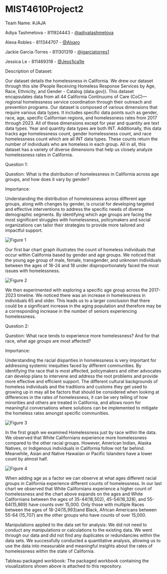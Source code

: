 # MIST4610Project2

Team Name: #JAJA

Adiya Tashmetova - 811924443 - [@adiyatashmetova](https://github.com/adiyatashmetova/Project2-MIST)

Alexa Robles - 811344707 - [@Alxaro](https://github.com/alxaro/MIST4610Project2)

Jackie Garcia-Torres - 811301319 - [@jgarciatorres1](https://github.com/jgarciatorres1/MIST4610Project2)

Jessica Le - 811469318 - [@Jess1ica1le](https://github.com/Jess1ica1le/Project2)

Description of Dataset:

Our dataset details the homelessness in California. We drew our dataset through this site (People Receiving Homeless Response Services by Age, Race, Ethnicity, and Gender - Catalog (data.gov)). This dataset encapsulates data from all 44 California Continuums of Care (CoC)—regional homelessness service coordination through their outreach and prevention programs. Our dataset is composed of various dimensions that require various data types. It includes specific data points such as gender, race, age, specific Californian regions, and homelessness rates from 2017 through 2023. All of these dimensions except for year and quantity are text data types. Year and quantity data types are both INT. Additionally, this data tracks age homelessness count, gender homelessness count, and race homelessness count which are all INT data types. These counts return the number of individuals who are homeless in each group. All in all, this dataset has a variety of diverse dimensions that help us closely analyze homelessness rates in California.

Question 1:

Question: What is the distribution of homelessness in California across age groups, and how does it vary by gender?

Importance:

Understanding the distribution of homelessness across different age groups, along with changes by gender, is crucial for developing targeted and effective interventions to address the specific needs of diverse demographic segments. By identifying which age groups are facing the most significant struggles with homelessness, policymakers and social organizations can tailor their strategies to provide more tailored and impactful support.

![Figure 1](https://github.com/alxaro/MIST4610Project2/assets/100004680/10dbe946-cad7-4bc9-ad2a-1d65ba818c72)

Our first bar chart graph illustrates the count of homeless individuals that occur within California based by gender and age groups. We noticed that the young age group of male, female, transgender, and unknown individuals between the ages of 18-24 and 18 under disproportionately faced the most issues with homelessness.

![Figure 2](https://github.com/alxaro/MIST4610Project2/assets/100004680/0cf902d8-bbb3-483f-8463-2bccbaa128fb)

We then experimented with exploring a specific age group across the 2017-2023 timeline. We noticed there was an increase in homelessness in individuals 65 and older. This leads us to a larger conclusion that there could be a significant increase in the aging population and therefore may be a corresponding increase in the number of seniors experiencing homelessness.

Question 2:

Question: What race tends to experience more homelessness? And for that race, what age groups are most affected?

Importance:

Understanding the racial disparities in homelessness is very important for addressing systemic inequities faced by different communities. By identifying the race that is most affected, policymakers and other advocates can develop plans to intervene and address the root problems and provide more effective and efficient support. The different cultural backgrounds of homeless individuals and the traditions and customs they get used to growing up in may all be factors that should be considered when looking at differences in the rates of homelessness, it can be very telling of how minorities and others are treated in California, and allows room for meaningful conversations where solutions can be implemented to mitigate the homeless rates amongst specific communities.

![Figure 3](https://github.com/alxaro/MIST4610Project2/assets/100004680/aab33828-5c33-417a-aa95-469c92735fde)

In the first graph we examined Homelessness just by race within the data. We observed that White Californians experience more homelessness compared to the other racial groups. However, American Indian, Alaska Natives, or Indigenous individuals in California follow not far behind. Meanwhile, Asian and Native Hawaiian or Pacific Islanders have a lower count by almost half.

![Figure 4](https://github.com/alxaro/MIST4610Project2/assets/100004680/ca3a129d-f2d3-4a7b-9c6d-1d00497c067c)

When adding age as a factor we can observe at what ages different racial groups in California experience different counts of homelessness. In our last chart we observed that White Californians experience a higher count of homelessness and the chart above expands on the ages and White Californians between the ages of 35-44(16,502), 45-54(16,328), and 55-64(15,869) have counts over 15,000. Only those with multiple Races between the ages of 18-24(15,993)and Black, African Americans between 55-64 (15,707) are the other groups who have counts of over 15,000.

Manipulations applied to the data set for analysis: We did not need to conduct any manipulations or calculations to the existing data. We went through our data and did not find any duplicates or redundancies within the data sets. We successfully conducted a quantitative analysis, allowing us to use the data into measurable and meaningful insights about the rates of homelessness within the state of California.

Tableau packaged workbook: The packaged workbook containing the visualizations shown above is attached to this repository.
